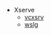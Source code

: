 - Xserve
  - [vcxsrv](https://sourceforge.net/projects/vcxsrv/)
  - [wslg](https://github.com/microsoft/wslg)